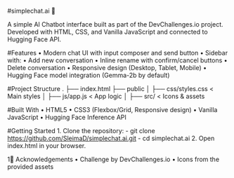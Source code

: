 #simplechat.ai 💬

A simple AI Chatbot interface built as part of the DevChallenges.io project.
Developed with HTML, CSS, and Vanilla JavaScript and connected to Hugging Face API.

#Features
	•	Modern chat UI with input composer and send button
	•	Sidebar with:
	•	Add new conversation
	•	Inline rename with confirm/cancel buttons
	•	Delete conversation
	•	Responsive design (Desktop, Tablet, Mobile)
	•	Hugging Face model integration (Gemma-2b by default)


#Project Structure
.
├── index.html
├── public
│   ├── css/styles.css     < Main styles
│   ├── js/app.js          < App logic
│   ├── src/               < Icons & assets


#Built With
	•	HTML5
	•	CSS3 (Flexbox/Grid, Responsive design)
	•	Vanilla JavaScript
	•	Hugging Face Inference API

  #Getting Started
	1.	Clone the repository:
     - git clone https://github.com/SleimaD/simplechat.ai.git
     - cd simplechat.ai
  2.	Open index.html in your browser.


1🙌 Acknowledgements
	•	Challenge by DevChallenges.io
	•	Icons from the provided assets
